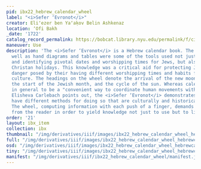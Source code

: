 ```yaml
---
pid: ibx22_hebrew_calendar_wheel
label: "<i>Sefer ‘Evronot</i>"
creator: Eliʻezer ben Yaʻaḳov Belin Ashkenaz
location: ʼOfi Bakh
_date: '1722'
catalog_record_permalink: https://bobcat.library.nyu.edu/permalink/f/ci13eu/nyu_aleph004032221
maneuver: Use
description: 'The <i>Sefer ‘Evronot</i> is a Hebrew calendar book. The volvelles as
  well as hand diagrams and tables were some of the tools used not just for calculating
  and identifying pivotal dates and worshipping times for Jews, but also for ascertaining
  Christan holidays. This knowledge was a critical aid for protecting Jews from the
  danger posed by their having different worshipping times and habits from the dominant
  culture. The headings on the wheel denote the arrival of the new moon, which marks
  the start of the Jewish month, and the cycle of the sun. Whereas calendars appear
  in general to be a "convenient way to coordinate human movements with natural time,"
  Elisheva Carlebach points out, the <i>Sefer ‘Evronot</i> demonstrates that calendars
  have different methods for doing so that are culturally and historically shaped.
  The wheel, computing information with each push of a finger, demands interaction
  from the reader in order to yield knowledge not just to use but to live by.  '
order: '21'
layout: ibx_item
collection: ibx
thumbnail: "/img/derivatives/iiif/images/ibx22_hebrew_calendar_wheel_hebrewcalendar1/full/250,/0/default.jpg"
full: "/img/derivatives/iiif/images/ibx22_hebrew_calendar_wheel_hebrewcalendar1/full/1140,/0/default.jpg"
osd: "/img/derivatives/iiif/images/ibx22_hebrew_calendar_wheel_hebrewcalendar1/full/501,/0/default.jpg"
tiny: "/img/derivatives/iiif/images/ibx22_hebrew_calendar_wheel_hebrewcalendar1/full/90,/0/default.jpg"
manifest: "/img/derivatives/iiif/ibx22_hebrew_calendar_wheel/manifest.json"
---
```

